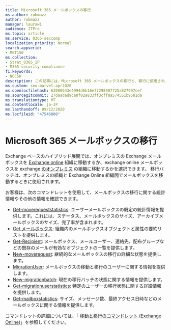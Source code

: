 ```yaml
---
title: Microsoft 365 メールボックスの移行
ms.author: robmazz
author: robmazz
manager: laurawi
audience: ITPro
ms.topic: article
ms.service: O365-seccomp
localization_priority: Normal
search.appverid:
- MET150
ms.collection:
- Strat_O365_IP
- M365-security-compliance
f1.keywords:
- NOCSH
description: この記事には、Microsoft 365 メールボックスの移行と、移行に使用されるコマンドレットの一覧についての簡単な概要が記載されています。
ms.custom: seo-marvel-apr2020
ms.openlocfilehash: 63080643e4994d6b16e77298907725a827997cef
ms.sourcegitcommit: 27daadad9ca0f02a833ff3cff8a574551b9581da
ms.translationtype: MT
ms.contentlocale: ja-JP
ms.lasthandoff: 09/12/2020
ms.locfileid: "47546800"
---
```

# <a name="microsoft-365-mailbox-migrations"></a>Microsoft 365 メールボックスの移行

Exchange ベースのハイブリッド展開では、オンプレミスの Exchange メールボックスを [Exchange online](https://docs.microsoft.com/Exchange/exchange-online) 組織に移動するか、exchange online メールボックスを exchange [のオンプレミス](https://docs.microsoft.com/Exchange/exchange-server) の組織に移動するかを選択できます。 移行バッチは、オンプレミスの組織と Exchange Online 組織間でメールボックスを移動するときに使用されます。

お客様は、次のコマンドレットを使用して、メールボックスの移行に関する統計情報やその他の情報を確認できます。

- [Get-moverequeststatistics](https://docs.microsoft.com/powershell/module/exchange/get-moverequeststatistics): ユーザーメールボックスの既定の統計情報を提供します。これには、ステータス、メールボックスのサイズ、アーカイブメールボックスのサイズ、完了率が含まれます。
- [Get メールボックス](https://docs.microsoft.com/powershell/module/exchange/mailboxes/Get-Mailbox
): 組織内のメールボックスオブジェクトと属性の要約リストを提供します。
- [Get-Recipient](https://docs.microsoft.com/powershell/module/exchange/get-recipient): メールボックス、メールユーザー、連絡先、配布グループなどの既存のメールが有効なオブジェクトの一覧を提供します。
- [New-moverequest](https://docs.microsoft.com/powershell/module/exchange/get-moverequest): 継続的なメールボックスの移行の詳細な状態を提供します。
- [MigrationUser](https://docs.microsoft.com/powershell/module/exchange/get-migrationuser): メールボックスの移動と移行のユーザーに関する情報を提供します。
- [New-migrationbatch](https://docs.microsoft.com/powershell/module/exchange/get-migrationbatch): 現在の移行バッチの状態に関する情報を提供します。
- [Get-migrationuserstatistics](https://docs.microsoft.com/powershell/module/exchange/get-migrationuserstatistics): 特定のユーザーの移行状態に関する詳細情報を提供します。
- [Get-mailboxstatistics](https://docs.microsoft.com/powershell/module/exchange/get-mailboxstatistics): サイズ、メッセージ数、最終アクセス日時などのメールボックスに関する情報を提供します。

コマンドレットの詳細については、「 [移動と移行のコマンドレット (Exchange Online](https://docs.microsoft.com/powershell/exchange/exchange-online-powershell))」を参照してください。
